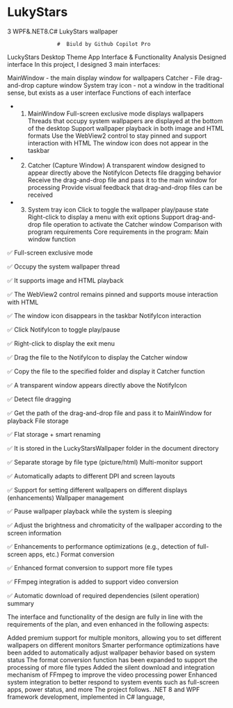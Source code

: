 # LukyStars

3 WPF&.NET8.C# LukyStars wallpaper

                    #  Biuld by Github Copilot Pro

LuckyStars Desktop Theme App Interface & Functionality Analysis
Designed interface
In this project, I designed 3 main interfaces:

MainWindow - the main display window for wallpapers
Catcher - File drag-and-drop capture window
System tray icon - not a window in the traditional sense, but exists as a user interface
Functions of each interface

* 1. MainWindow
Full-screen exclusive mode displays wallpapers
Threads that occupy system wallpapers are displayed at the bottom of the desktop
Support wallpaper playback in both image and HTML formats
Use the WebView2 control to stay pinned and support interaction with HTML
The window icon does not appear in the taskbar

* 2. Catcher (Capture Window)
A transparent window designed to appear directly above the NotifyIcon
Detects file dragging behavior
Receive the drag-and-drop file and pass it to the main window for processing
Provide visual feedback that drag-and-drop files can be received

* 3. System tray icon
Click to toggle the wallpaper play/pause state
Right-click to display a menu with exit options
Support drag-and-drop file operation to activate the Catcher window
Comparison with program requirements
Core requirements in the program:
Main window function

✅ Full-screen exclusive mode

✅ Occupy the system wallpaper thread

✅ It supports image and HTML playback

✅ The WebView2 control remains pinned and supports mouse interaction with HTML

✅ The window icon disappears in the taskbar NotifyIcon interaction

✅ Click NotifyIcon to toggle play/pause

✅ Right-click to display the exit menu

✅ Drag the file to the NotifyIcon to display the Catcher window

✅ Copy the file to the specified folder and display it Catcher function

✅ A transparent window appears directly above the NotifyIcon

✅ Detect file dragging

✅ Get the path of the drag-and-drop file and pass it to MainWindow for playback File storage

✅ Flat storage + smart renaming

✅ It is stored in the LuckyStarsWallpaper folder in the document directory

✅ Separate storage by file type (picture/html) Multi-monitor support

✅ Automatically adapts to different DPI and screen layouts

✅ Support for setting different wallpapers on different displays (enhancements) Wallpaper management

✅ Pause wallpaper playback while the system is sleeping

✅ Adjust the brightness and chromaticity of the wallpaper according to the screen information

✅ Enhancements to performance optimizations (e.g., detection of full-screen apps, etc.) Format conversion

✅ Enhanced format conversion to support more file types

✅ FFmpeg integration is added to support video conversion

✅ Automatic download of required dependencies (silent operation) summary

The interface and functionality of the design are fully in line with the requirements of the plan, and even enhanced in the following aspects:

Added premium support for multiple monitors, allowing you to set different wallpapers on different monitors
Smarter performance optimizations have been added to automatically adjust wallpaper behavior based on system status
The format conversion function has been expanded to support the processing of more file types
Added the silent download and integration mechanism of FFmpeg to improve the video processing power
Enhanced system integration to better respond to system events such as full-screen apps, power status, and more
The project follows. .NET 8 and WPF framework development, implemented in C# language,
